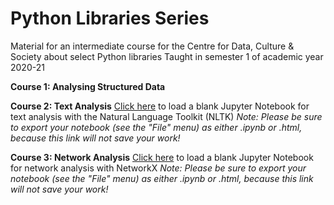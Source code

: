 # Python Libraries Series
Material for an intermediate course for the Centre for Data, Culture & Society about select Python libraries
Taught in semester 1 of academic year 2020-21

**Course 1: Analysing Structured Data**

**Course 2: Text Analysis** [Click here](https://mybinder.org/v2/gh/DCS-training/python-interm/eb5e4366ad5504d5c28f509d098f10b8d5f0bd1b) to load a blank Jupyter Notebook for text analysis with the Natural Language Toolkit (NLTK)
*Note: Please be sure to export your notebook (see the "File" menu) as either .ipynb or .html, because this link will not save your work!*

**Course 3: Network Analysis** [Click here](https://mybinder.org/v2/gh/DCS-training/python-interm/a81abd8cfcda32ca241f69473ffa65b463b927e5) to load a blank Jupyter Notebook for network analysis with NetworkX
*Note: Please be sure to export your notebook (see the "File" menu) as either .ipynb or .html, because this link will not save your work!*
